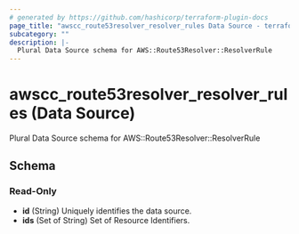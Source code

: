 ```yaml
---
# generated by https://github.com/hashicorp/terraform-plugin-docs
page_title: "awscc_route53resolver_resolver_rules Data Source - terraform-provider-awscc"
subcategory: ""
description: |-
  Plural Data Source schema for AWS::Route53Resolver::ResolverRule
---
```


# awscc_route53resolver_resolver_rules (Data Source)

Plural Data Source schema for AWS::Route53Resolver::ResolverRule



<!-- schema generated by tfplugindocs -->
## Schema

### Read-Only

- **id** (String) Uniquely identifies the data source.
- **ids** (Set of String) Set of Resource Identifiers.


